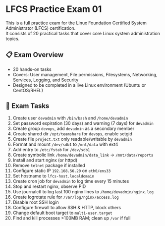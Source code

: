 # LFCS Practice Exam 01

This is a full practice exam for the Linux Foundation Certified System Administrator (LFCS) certification.  
It consists of 20 practical tasks that cover core Linux system administration topics.

## 📋 Exam Overview

- 20 hands-on tasks
- Covers: User management, File permissions, Filesystems, Networking, Services, Logging, and Security
- Designed to be completed in a live Linux environment (Ubuntu or CentOS/RHEL)

## 🧪 Exam Tasks

1. Create user `devadmin` with `/bin/bash` and `/home/devadmin`
2. Set password expiration (30 days) and warning (7 days) for `devadmin`
3. Create group `devops`, add `devadmin` as a secondary member
4. Create shared dir `/opt/teamshare` for `devops`, enable setgid
5. Create file `project.txt` only readable/writable by `devadmin`
6. Format and mount `/dev/sdb1` to `/mnt/data` with ext4
7. Add entry to `/etc/fstab` for `/dev/sdb1`
8. Create symbolic link `/home/devadmin/data_link` → `/mnt/data/reports`
9. Install and start nginx (or httpd)
10. Remove `telnet` package if installed
11. Configure static IP `192.168.56.20` on `eth0/ens33`
12. Set hostname to `lfcs-host.localdomain`
13. Create cron job for `devadmin` to log time every 15 minutes
14. Stop and restart nginx, observe PID
15. Use journalctl to log last 100 nginx lines to `/home/devadmin/nginx.log`
16. Create logrotate rule for `/var/log/nginx/access.log`
17. Disable root SSH login
18. Configure firewall to allow SSH & HTTP, block others
19. Change default boot target to `multi-user.target`
20. Find and kill processes >100MB RAM; clean up `/var` if full

